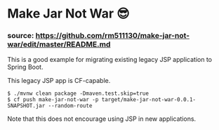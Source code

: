 # Make Jar Not War 😎

### source: https://github.com/rm511130/make-jar-not-war/edit/master/README.md

This is a good example for migrating existing legacy JSP application to Spring Boot.

This legacy JSP app is CF-capable.

    $ ./mvnw clean package -Dmaven.test.skip=true
    $ cf push make-jar-not-war -p target/make-jar-not-war-0.0.1-SNAPSHOT.jar --random-route

Note that this does not encourage using JSP in new applications.
